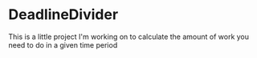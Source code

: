 # DeadlineDivider

This is a little project I'm working on to calculate the amount of work you need to do in a given time period
